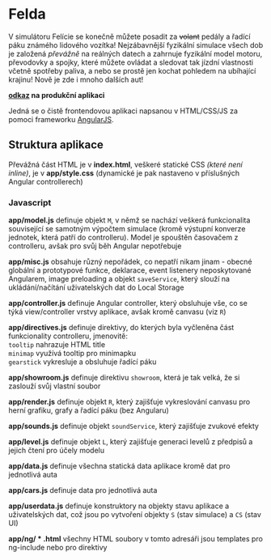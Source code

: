 # Felda
V simulátoru Felície se konečně můžete posadit za ~~volant~~ pedály a řadící páku známého lidového vozítka!
Nejzábavnější fyzikální simulace všech dob je založená _převážně_ na reálných datech a zahrnuje fyzikální model motoru, převodovky a spojky, které můžete ovládat a sledovat tak jízdní vlastnosti včetně spotřeby paliva, a nebo se prostě jen kochat pohledem na ubíhající krajinu!
Nově je zde i mnoho dalších aut!

**[odkaz](http://jira.zby.cz/content/Felda/) na produkční aplikaci**

Jedná se o čistě frontendovou aplikaci napsanou v HTML/CSS/JS za pomoci frameworku [AngularJS](https://angularjs.org/).

## Struktura aplikace

Převážná část HTML je v **index.html**, veškeré statické CSS _(které není inline)_, je v **app/style.css** (dynamické je pak nastaveno v příslušných Angular controllerech)

### Javascript

**app/model.js** definuje objekt `M`, v němž se nachází veškerá funkcionalita související se samotným výpočtem simulace (kromě výstupní konverze jednotek, která patří do controlleru).
Model je spouštěn časovačem z controlleru, avšak pro svůj běh Angular nepotřebuje

**app/misc.js** obsahuje různý nepořádek, co nepatří nikam jinam - obecné globální a prototypové funkce, deklarace, event listenery neposkytované Angularem,
image preloading a objekt `saveService`, který slouží na ukládání/načítání uživatelských dat do Local Storage

**app/controller.js** definuje Angular controller, který obsluhuje vše, co se týká view/controller vrstvy aplikace, avšak kromě canvasu (viz `R`)

**app/directives.js** definuje direktivy, do kterých byla vyčleněna část funkcionality controlleru, jmenovitě:  
`tooltip` nahrazuje HTML title  
`minimap` využívá tooltip pro minimapku  
`gearstick` vykresluje a obsluhuje řadící páku

**app/showroom.js** definuje direktivu `showroom`, která je tak velká, že si zaslouží svůj vlastní soubor

**app/render.js** definuje objekt `R`, který zajišťuje vykreslování canvasu pro herní grafiku, grafy a řadící páku (bez Angularu)

**app/sounds.js** definuje objekt `soundService`, který zajišťuje zvukové efekty

**app/level.js** definuje objekt `L`, který zajišťuje generaci levelů z předpisů a jejich čtení pro účely modelu

**app/data.js** definuje všechna statická data aplikace kromě dat pro jednotlivá auta

**app/cars.js** definuje data pro jednotlivá auta

**app/userdata.js** definuje konstruktory na objekty stavu aplikace a uživatelských dat, což jsou po vytvoření objekty `S` (stav simulace) a `CS` (stav UI)

**app/ng/ \* .html** všechny HTML soubory v tomto adresáři jsou templates pro ng-include nebo pro direktivy
